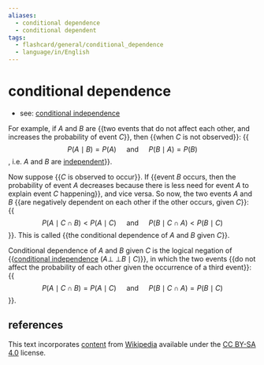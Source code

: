 ```yaml
---
aliases:
  - conditional dependence
  - conditional dependent
tags:
  - flashcard/general/conditional_dependence
  - language/in/English
---
```


# conditional dependence

- see: [conditional independence](conditional%20independence.md)

For example, if $A$ and $B$ are {{two events that do not affect each other, and increases the probability of event $C$}}, then {{when $C$ is not observed}}: {{$$P(A \mid B) = P(A) \quad \text{ and } \quad P(B \mid A) = P(B)$$, i.e. $A$ and $B$ are [independent](independence%20(probability%20theory).md)}}.

Now suppose {{$C$ is observed to occur}}. If {{event $B$ occurs, then the probability of event $A$ decreases because there is less need for event $A$ to explain event $C$ happening}}, and vice versa. So now, the two events $A$ and $B$ {{are negatively dependent on each other if the other occurs, given $C$}}: {{$$P(A \mid C \cap B) < P(A \mid C) \quad \text{ and } \quad P(B \mid C \cap A) < P(B \mid C)$$}}. This is called {{the conditional dependence of $A$ and $B$ given $C$}}.

Conditional dependence of $A$ and $B$ given $C$ is the logical negation of {{[conditional independence](conditional%20independence.md) $(A \mathrel{\perp\!\!\!\perp} B \mid C)$}}, in which the two events {{do not affect the probability of each other given the occurrence of a third event}}: {{$$P(A \mid C \cap B) = P(A \mid C) \quad \text{ and } \quad P(B \mid C \cap A) = P(B \mid C)$$}}.

## references

This text incorporates [content](https://en.wikipedia.org/wiki/conditional_dependence) from [Wikipedia](Wikipedia.md) available under the [CC BY-SA 4.0](https://creativecommons.org/licenses/by-sa/4.0/) license.

